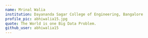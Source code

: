 ```yaml
---
name: Mrinal Walia
institution: Dayananda Sagar College of Engineering, Bangalore
profile_pic: abhiwalia15.jpg
quote: The World is one Big Data Problem.
github_user: abhiwalia15
---
```

